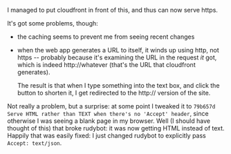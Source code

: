 I managed to put cloudfront in front of this, and thus can now serve
https.

It's got some problems, though:

- the caching seems to prevent me from seeing recent changes

- when the web app generates a URL to itself, it winds up using http,
  not https -- probably because it's examining the URL in the request
  _it_ got, which is indeed http://whatever (that's the URL that
  cloudfront generates).

  The result is that when I type something into the text box, and
  click the button to shorten it, I get redirected to the http://
  version of the site.

Not really a problem, but a surprise: at some point I tweaked it to
`79b657d Serve HTML rather than TEXT when there's no 'Accept' header`,
since otherwise I was seeing a blank page in my browser.  Well (I
should have thought of this) that broke rudybot: it was now getting
HTML instead of text.  Happily that was easily fixed: I just changed
rudybot to explicitly pass `Accept: text/json`.
